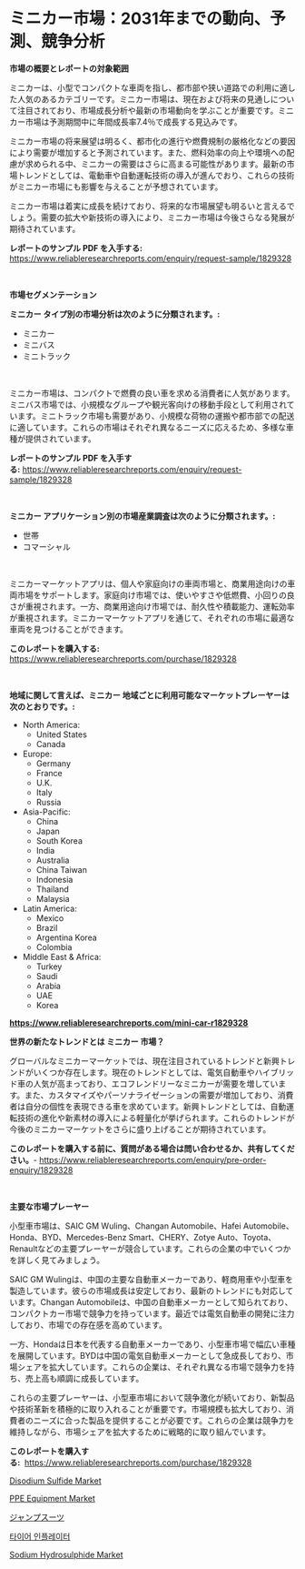 <p><h1>ミニカー市場：2031年までの動向、予測、競争分析</h1></p><p><strong>市場の概要とレポートの対象範囲</strong></p>
<p><p>ミニカーは、小型でコンパクトな車両を指し、都市部や狭い道路での利用に適した人気のあるカテゴリーです。ミニカー市場は、現在および将来の見通しについて注目されており、市場成長分析や最新の市場動向を学ぶことが重要です。ミニカー市場は予測期間中に年間成長率7.4％で成長する見込みです。</p><p>ミニカー市場の将来展望は明るく、都市化の進行や燃費規制の厳格化などの要因により需要が増加すると予測されています。また、燃料効率の向上や環境への配慮が求められる中、ミニカーの需要はさらに高まる可能性があります。最新の市場トレンドとしては、電動車や自動運転技術の導入が進んでおり、これらの技術がミニカー市場にも影響を与えることが予想されています。</p><p>ミニカー市場は着実に成長を続けており、将来的な市場展望も明るいと言えるでしょう。需要の拡大や新技術の導入により、ミニカー市場は今後さらなる発展が期待されています。</p></p>
<p><strong>レポートのサンプル PDF を入手する:</strong> <a href="https://www.reliableresearchreports.com/enquiry/request-sample/1829328">https://www.reliableresearchreports.com/enquiry/request-sample/1829328</a></p>
<p>&nbsp;</p>
<p><strong>市場セグメンテーション</strong></p>
<p><strong>ミニカー タイプ別の市場分析は次のように分類されます。:</strong></p>
<p><ul><li>ミニカー</li><li>ミニバス</li><li>ミニトラック</li></ul></p>
<p>&nbsp;</p>
<p><p>ミニカー市場は、コンパクトで燃費の良い車を求める消費者に人気があります。ミニバス市場では、小規模なグループや観光客向けの移動手段として利用されています。ミニトラック市場も需要があり、小規模な荷物の運搬や都市部での配送に適しています。これらの市場はそれぞれ異なるニーズに応えるため、多様な車種が提供されています。</p></p>
<p><strong>レポートのサンプル PDF を入手する:</strong>&nbsp;<a href="https://www.reliableresearchreports.com/enquiry/request-sample/1829328">https://www.reliableresearchreports.com/enquiry/request-sample/1829328</a></p>
<p>&nbsp;</p>
<p><strong> ミニカー アプリケーション別の市場産業調査は次のように分類されます。:</strong></p>
<p><ul><li>世帯</li><li>コマーシャル</li></ul></p>
<p>&nbsp;</p>
<p><p>ミニカーマーケットアプリは、個人や家庭向けの車両市場と、商業用途向けの車両市場をサポートします。家庭向け市場では、使いやすさや低燃費、小回りの良さが重視されます。一方、商業用途向け市場では、耐久性や積載能力、運転効率が重視されます。ミニカーマーケットアプリを通じて、それぞれの市場に最適な車両を見つけることができます。</p></p>
<p><strong>このレポートを購入する:</strong>&nbsp; <a href="https://www.reliableresearchreports.com/purchase/1829328">https://www.reliableresearchreports.com/purchase/1829328</a></p>
<p>&nbsp;</p>
<p><strong>地域に関して言えば、ミニカー 地域ごとに利用可能なマーケットプレーヤーは次のとおりです。:</strong></p>
<p><ul>
    <li>
        North America:
        <ul>
            <li>United States</li>
            <li>Canada</li>
        </ul>
    </li>
    <li>
        Europe:
        <ul>
            <li>Germany</li>
            <li>France</li>
            <li>U.K.</li>
            <li>Italy</li>
            <li>Russia</li>
        </ul>
    </li>
    <li>
        Asia-Pacific:
        <ul>
            <li>China</li>
            <li>Japan</li>
            <li>South Korea</li>
            <li>India</li>
            <li>Australia</li>
            <li>China Taiwan</li>
            <li>Indonesia</li>
            <li>Thailand</li>
            <li>Malaysia</li>
        </ul>
    </li>
    <li>
        Latin America:
        <ul>
            <li>Mexico</li>
            <li>Brazil</li>
            <li>Argentina Korea</li>
            <li>Colombia</li>
        </ul>
    </li>
    <li>
        Middle East & Africa:
        <ul>
            <li>Turkey</li>
            <li>Saudi</li>
            <li>Arabia</li>
            <li>UAE</li>
            <li>Korea</li>
        </ul>
    </li>
    </ul></p>
<p><strong><a href="https://www.reliableresearchreports.com/mini-car-r1829328">https://www.reliableresearchreports.com/mini-car-r1829328</a></strong>&nbsp;</p>
<p><strong>世界の新たなトレンドとは ミニカー 市場？</strong></p>
<p><p>グローバルなミニカーマーケットでは、現在注目されているトレンドと新興トレンドがいくつか存在します。現在のトレンドとしては、電気自動車やハイブリッド車の人気が高まっており、エコフレンドリーなミニカーが需要を増しています。また、カスタマイズやパーソナライゼーションの需要が増加しており、消費者は自分の個性を表現できる車を求めています。新興トレンドとしては、自動運転技術の進化や新素材の導入による軽量化が挙げられます。これらのトレンドが今後のミニカーマーケットをさらに盛り上げることが期待されています。</p></p>
<p><strong>このレポートを購入する前に、質問がある場合は問い合わせるか、共有してください。</strong>- <a href="https://www.reliableresearchreports.com/enquiry/pre-order-enquiry/1829328">https://www.reliableresearchreports.com/enquiry/pre-order-enquiry/1829328</a></p>
<p>&nbsp;</p>
<p><strong>主要な市場プレーヤー</strong></p>
<p><p>小型車市場は、SAIC GM Wuling、Changan Automobile、Hafei Automobile、Honda、BYD、Mercedes-Benz Smart、CHERY、Zotye Auto、Toyota、Renaultなどの主要プレーヤーが競合しています。これらの企業の中でいくつかを詳しく見てみましょう。</p><p>SAIC GM Wulingは、中国の主要な自動車メーカーであり、軽商用車や小型車を製造しています。彼らの市場成長は安定しており、最新のトレンドにも対応しています。Changan Automobileは、中国の自動車メーカーとして知られており、コンパクトカー市場で競争力を持っています。最近では電気自動車の開発に注力しており、市場での存在感を高めています。</p><p>一方、Hondaは日本を代表する自動車メーカーであり、小型車市場で幅広い車種を展開しています。BYDは中国の電気自動車メーカーとして急成長しており、市場シェアを拡大しています。これらの企業は、それぞれ異なる市場で競争力を持ち、売上高も順調に成長しています。</p><p>これらの主要プレーヤーは、小型車市場において競争激化が続いており、新製品や技術革新を積極的に取り入れることが重要です。市場規模も拡大しており、消費者のニーズに合った製品を提供することが必要です。これらの企業は競争力を維持しながら、市場シェアを拡大するために戦略的に取り組んでいます。</p></p>
<p><strong>このレポートを購入する:</strong>&nbsp;&nbsp;<a href="https://www.reliableresearchreports.com/purchase/1829328">https://www.reliableresearchreports.com/purchase/1829328</a></p>
<p><p><a href="https://issuu.com/reportprime-2/docs/disodium-sulfide-market-size-2030.pptx">Disodium Sulfide Market</a></p><p><a href="https://view.publitas.com/reportprime-1/ppe-equipment-market-outlook-industry-overview-and-forecast-2024-to-2031/">PPE Equipment Market</a></p><p><a href="https://github.com/oqoeusbvpadwjs08/Market-Research-Report-List-1/blob/main/662494532637.md">ジャンプスーツ</a></p><p><a href="https://github.com/Howaoole34545/Market-Research-Report-List-1/blob/main/642041229656.md">타이어 인플레이터</a></p><p><a href="https://issuu.com/reportprime-2/docs/sodium-hydrosulphide-market-size-2030.pptx">Sodium Hydrosulphide Market</a></p></p>